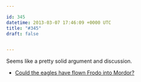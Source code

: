 ```yaml
---

id: 345
datetime: 2013-03-07 17:46:09 +0000 UTC
title: "#345"
draft: false


---
```


Seems like a pretty solid argument and discussion. 

 
 * [Could the eagles have flown Frodo into Mordor?](http://www.sean-crist.com/personal/pages/eagles/index.html)


